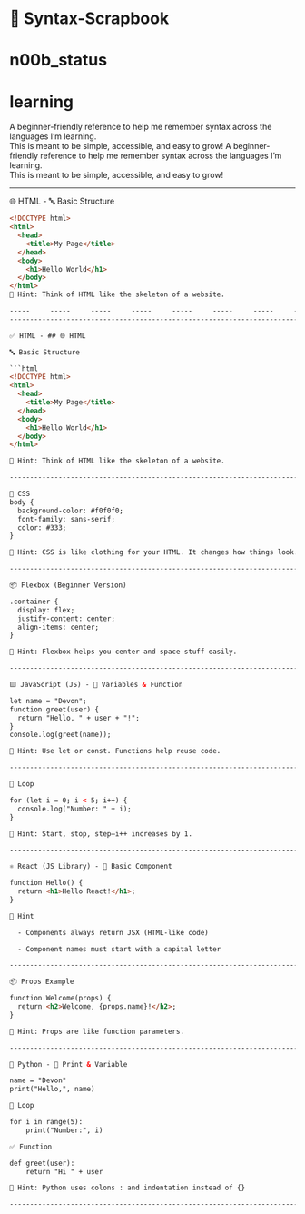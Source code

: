 # 🧠 Syntax-Scrapbook
# n00b_status
# learning

A beginner-friendly reference to help me remember syntax across the languages I’m learning.  
            This is meant to be simple, accessible, and easy to grow!
A beginner-friendly reference to help me remember syntax across the languages I’m learning.  
           This is meant to be simple, accessible, and easy to grow!

---------------------------------------------------------------------------------------------------------

🌐 HTML - 🔤 Basic Structure

```html
<!DOCTYPE html>
<html>
  <head>
    <title>My Page</title>
  </head>
  <body>
    <h1>Hello World</h1>
  </body>
</html>
🧠 Hint: Think of HTML like the skeleton of a website.

-----     -----     -----     -----     -----     -----     -----     -----     -----     -----     -----    
------------------------------------------------------------------------------------------------------------

✅ HTML - ## 🌐 HTML

🔤 Basic Structure

```html
<!DOCTYPE html>
<html>
  <head>
    <title>My Page</title>
  </head>
  <body>
    <h1>Hello World</h1>
  </body>
</html>

🧠 Hint: Think of HTML like the skeleton of a website.

-------------------------------------------------------------------------------------------------------------------

🎨 CSS
body {
  background-color: #f0f0f0;
  font-family: sans-serif;
  color: #333;
}

🧠 Hint: CSS is like clothing for your HTML. It changes how things look.

------------------------------------------------------------------------------------------------------------------

📦 Flexbox (Beginner Version)

.container {
  display: flex;
  justify-content: center;
  align-items: center;
}

🧠 Hint: Flexbox helps you center and space stuff easily.

------------------------------------------------------------------------------------------------------------------

🟨 JavaScript (JS) - 🧮 Variables & Function

let name = "Devon";
function greet(user) {
  return "Hello, " + user + "!";
}
console.log(greet(name));

🧠 Hint: Use let or const. Functions help reuse code.

------------------------------------------------------------------------------------------------------------------

🔁 Loop

for (let i = 0; i < 5; i++) {
  console.log("Number: " + i);
}

🧠 Hint: Start, stop, step—i++ increases by 1.

--------------------------------------------------------------------------------------------------------------------

⚛️ React (JS Library) - 🧱 Basic Component

function Hello() {
  return <h1>Hello React!</h1>;
}

🧠 Hint

  - Components always return JSX (HTML-like code)

  - Component names must start with a capital letter

-------------------------------------------------------------------------------------------------------------------

📦 Props Example

function Welcome(props) {
  return <h2>Welcome, {props.name}!</h2>;
}

🧠 Hint: Props are like function parameters.

-------------------------------------------------------------------------------------------------------------------

🐍 Python - 🐍 Print & Variable

name = "Devon"
print("Hello,", name)

🔁 Loop

for i in range(5):
    print("Number:", i)

✅ Function

def greet(user):
    return "Hi " + user

🧠 Hint: Python uses colons : and indentation instead of {}

-------------------------------------------------------------------------------------------------------------------














